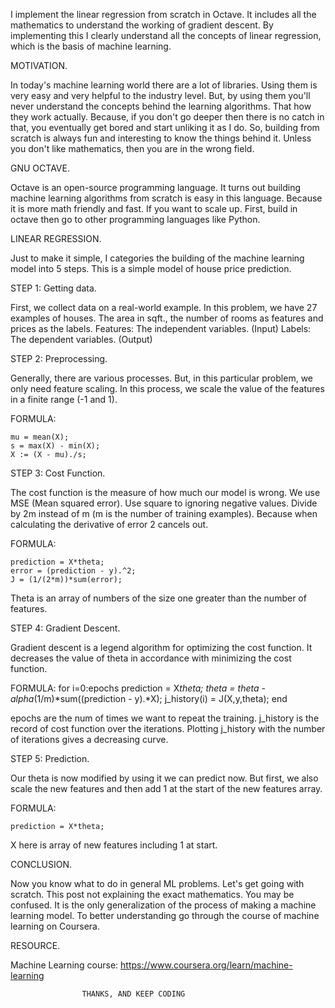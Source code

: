 I implement the linear regression from scratch in Octave.
It includes all the mathematics to understand the working of gradient descent.
By implementing this I clearly understand all the concepts of linear regression,
which is the basis of machine learning.

MOTIVATION.

In today's machine learning world there are a lot of libraries. Using them is very easy and very helpful to the industry level.
But, by using them you'll never understand the concepts behind the learning algorithms. That how they work actually. Because, if you don't go deeper then there is no catch in that, you eventually get bored and start unliking it as I do.
So, building from scratch is always fun and interesting to know the things behind it. Unless you don't like mathematics, then you are in the wrong field.

GNU OCTAVE.

Octave is an open-source programming language.
It turns out building machine learning algorithms from scratch is easy in this language. Because it is more math friendly and fast.
If you want to scale up. First, build in octave then go to other programming languages like Python.

LINEAR REGRESSION.

Just to make it simple, I categories the building of the machine learning model into 5 steps. This is a simple model of house price prediction.

STEP 1: Getting data.

First, we collect data on a real-world example. In this problem, we have 27 examples of houses. The area in sqft., the number of rooms as features and prices as the labels.
Features: The independent variables. (Input)
Labels: The dependent variables. (Output)

STEP 2: Preprocessing.

Generally, there are various processes. But, in this particular problem, we only need feature scaling. In this process, we scale the value of the features in a finite range (-1 and 1).

FORMULA:

	mu = mean(X);
	s = max(X) - min(X);
	X := (X - mu)./s;

STEP 3: Cost Function.

The cost function is the measure of how much our model is wrong. We use MSE (Mean squared error). Use square to ignoring negative values. Divide by 2m instead of m (m is the number of training examples). Because when calculating the derivative of error 2 cancels out.

FORMULA:

	prediction = X*theta;
	error = (prediction - y).^2;
	J = (1/(2*m))*sum(error);

Theta is an array of numbers of the size one greater than the number of features.

STEP 4: Gradient Descent.

Gradient descent is a legend algorithm for optimizing the cost function. It decreases the value of theta in accordance with minimizing the cost function.

FORMULA:
	for i=0:epochs
		prediction = X*theta;
		theta = theta - alpha*(1/m)*sum((prediction - y).*X);
		j_history(i) = J(X,y,theta);
	end

epochs are the num of times we want to repeat the training.
j_history is the record of cost function over the iterations.
Plotting j_history with the number of iterations gives a decreasing curve.

STEP 5: Prediction.

Our theta is now modified by using it we can predict now. But first, we also scale the new features and then add 1 at the start of the new features array.

FORMULA:

	prediction = X*theta;
	
X here is array of new features including 1 at start.

CONCLUSION.

Now you know what to do in general ML problems. Let's get going with scratch. This post not explaining the exact mathematics. You may be confused. It is the only generalization of the process of making a machine learning model.
To better understanding go through the course of machine learning on Coursera.

RESOURCE.

Machine Learning course: https://www.coursera.org/learn/machine-learning

					THANKS, AND KEEP CODING
